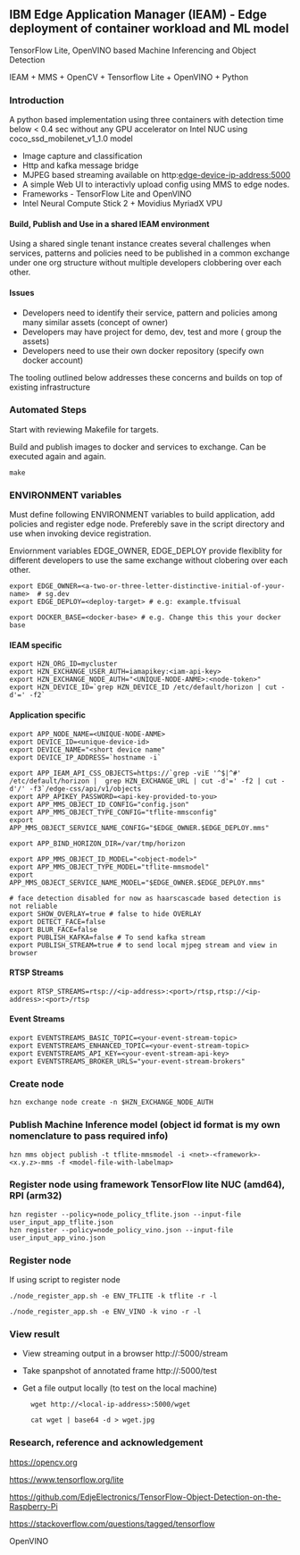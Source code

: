 ## IBM Edge Application Manager (IEAM) - Edge deployment of container workload and ML model
TensorFlow Lite, OpenVINO based Machine Inferencing and Object Detection

IEAM + MMS + OpenCV + Tensorflow Lite + OpenVINO + Python 

### Introduction

A python based implementation using three containers with detection time below < 0.4 sec without any GPU accelerator on Intel NUC using coco_ssd_mobilenet_v1_1.0 model

- Image capture and classification
- Http and kafka message bridge
- MJPEG based streaming available on http:<edge-device-ip-address:5000> 
- A simple  Web UI to interactivly upload config using MMS to edge nodes.
- Frameworks - TensorFlow Lite and OpenVINO
- Intel Neural Compute Stick 2 + Movidius MyriadX VPU

#### Build, Publish and Use in a shared IEAM environment

Using a shared single tenant instance creates several challenges when services, patterns and policies need to be published in a common exchange under one org structure without multiple developers clobbering over each other.

#### Issues

- Developers need to identify their service, pattern and policies among many similar assets (concept of owner)
- Developers may have project for demo, dev, test and more ( group the assets)
- Developers need to use their own docker repository (specify own docker account)

The tooling outlined below addresses these concerns and builds on top of existing infrastructure

### Automated Steps

Start with reviewing Makefile for targets.

Build and publish images to docker and services to exchange. Can be executed again and again.

    make

### ENVIRONMENT variables

Must define following ENVIRONMENT variables to build application, add policies and register edge node. Preferebly save in the script directory and use when invoking device registration. 

Enviornment variables EDGE_OWNER, EDGE_DEPLOY provide flexiblity for different developers to use the same exchange without clobering over each other.

    export EDGE_OWNER=<a-two-or-three-letter-distinctive-initial-of-your-name>  # sg.dev  
    export EDGE_DEPLOY=<deploy-target> # e.g: example.tfvisual

    export DOCKER_BASE=<docker-base> # e.g. Change this this your docker base 

#### IEAM specific

    export HZN_ORG_ID=mycluster
    export HZN_EXCHANGE_USER_AUTH=iamapikey:<iam-api-key>
    export HZN_EXCHANGE_NODE_AUTH="<UNIQUE-NODE-ANME>:<node-token>"
    export HZN_DEVICE_ID=`grep HZN_DEVICE_ID /etc/default/horizon | cut -d'=' -f2`

#### Application specific
    export APP_NODE_NAME=<UNIQUE-NODE-ANME>
    export DEVICE_ID=<unique-device-id>
    export DEVICE_NAME="<short device name"
    export DEVICE_IP_ADDRESS=`hostname -i`
    
    export APP_IEAM_API_CSS_OBJECTS=https://`grep -viE '^$|^#' /etc/default/horizon |  grep HZN_EXCHANGE_URL | cut -d'=' -f2 | cut -d'/' -f3`/edge-css/api/v1/objects
    export APP_APIKEY_PASSWORD=<api-key-provided-to-you>
    export APP_MMS_OBJECT_ID_CONFIG="config.json"
    export APP_MMS_OBJECT_TYPE_CONFIG="tflite-mmsconfig"
    export APP_MMS_OBJECT_SERVICE_NAME_CONFIG="$EDGE_OWNER.$EDGE_DEPLOY.mms"
    
    export APP_BIND_HORIZON_DIR=/var/tmp/horizon
    
    export APP_MMS_OBJECT_ID_MODEL="<object-model>"
    export APP_MMS_OBJECT_TYPE_MODEL="tflite-mmsmodel"
    export APP_MMS_OBJECT_SERVICE_NAME_MODEL="$EDGE_OWNER.$EDGE_DEPLOY.mms"
    
    # face detection disabled for now as haarscascade based detection is not reliable
    export SHOW_OVERLAY=true # false to hide OVERLAY
    export DETECT_FACE=false
    export BLUR_FACE=false
    export PUBLISH_KAFKA=false # To send kafka stream
    export PUBLISH_STREAM=true # to send local mjpeg stream and view in browser

#### RTSP Streams

    export RTSP_STREAMS=rtsp://<ip-address>:<port>/rtsp,rtsp://<ip-address>:<port>/rtsp

#### Event Streams

    export EVENTSTREAMS_BASIC_TOPIC=<your-event-stream-topic>
    export EVENTSTREAMS_ENHANCED_TOPIC=<your-event-stream-topic>
    export EVENTSTREAMS_API_KEY=<your-event-stream-api-key>
    export EVENTSTREAMS_BROKER_URLS="your-event-stream-brokers"

### Create node

    hzn exchange node create -n $HZN_EXCHANGE_NODE_AUTH
    
### Publish Machine Inference model (object id format is my own nomenclature to pass required info) 

    hzn mms object publish -t tflite-mmsmodel -i <net>-<framework>-<x.y.z>-mms -f <model-file-with-labelmap>

### Register node using framework TensorFlow lite NUC (amd64), RPI (arm32)
    
    hzn register --policy=node_policy_tflite.json --input-file user_input_app_tflite.json
    hzn register --policy=node_policy_vino.json --input-file user_input_app_vino.json

### Register node  
If using script to register node

    ./node_register_app.sh -e ENV_TFLITE -k tflite -r -l
    
    ./node_register_app.sh -e ENV_VINO -k vino -r -l

### View result 

- View streaming output in a browser 
    http://<local-ip-address>:5000/stream
    
- Take spanpshot of annotated frame
    http://<local-ip-address>:5000/test
    
- Get a file output locally (to test on the local machine)
    
        wget http://<local-ip-address>:5000/wget
    
        cat wget | base64 -d > wget.jpg

### Research, reference and acknowledgement

  https://opencv.org
  
  https://www.tensorflow.org/lite
  
  https://github.com/EdjeElectronics/TensorFlow-Object-Detection-on-the-Raspberry-Pi
  
  https://stackoverflow.com/questions/tagged/tensorflow
  
  OpenVINO
    
    

    
